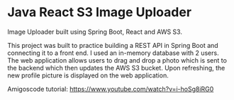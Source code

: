 # Java React S3 Image Uploader

Image Uploader built using Spring Boot, React and AWS S3.

This project was built to practice building a REST API in Spring Boot and connecting it to a front end.
I used an in-memory database with 2 users.
The web application allows users to drag and drop a photo which is sent to the backend which then updates the AWS S3 bucket.
Upon refreshing, the new profile picture is displayed on the web application.

Amigoscode tutorial: https://www.youtube.com/watch?v=i-hoSg8iRG0 
